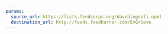 ```yaml
---
params:
  source_url: https://lists.feedcorps.org/daveblogroll.opml
  destination_url: http://feeds.feedburner.com/EvGrieve
---
```

